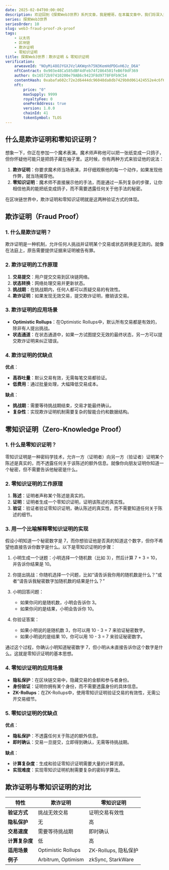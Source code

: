 ```yaml
---
date: 2025-02-04T00:00:00Z
description: 欢迎回到《探索Web3世界》系列文章，我是鲤哥。在本篇文章中，我们将深入探讨欺诈证明（Fraud Proof）和零知识证明（Zero-Knowledge Proof）的工作原理、应用场景及其在Web3生态系统中的重要性。
series: 探索Web3世界
seriesOrder: 10
slug: web3-fraud-proof-zk-proof
tags:
    - 以太坊
    - 区块链
    - 欺诈证明
    - 零知识证明
title: 探索Web3世界：欺诈证明 & 零知识证明
verification:
    arweaveId: "NOyMi48OJYGXJVzlAKWqnh75N3KemHdPDGvH6Jz_D6A"
    nftContract: 0x903e48Ca585dBF4dFeb74f2864501feB6f0dF369
    author: 0x16572b97410200e79AB6c9423F8d9778F0Fb9C54
    contentHash: 0xabafa602c72e2d6444dc96048da8db7429b0d061424552e4c6f67b6229f8de1a1.0.0
    nft:
        price: "0"
        maxSupply: 9999
        royaltyFee: 0
        onePerAddress: true
        version: 1.0.0
        chainId: 41
        tokenSymbol: TLOS
---
```


## 什么是欺诈证明和零知识证明？

想象一下，你正在参加一个魔术表演。魔术师声称他可以把一张纸变成一只鸽子，但你怀疑他可能只是把鸽子藏在袖子里。这时候，你有两种方式来验证他的说法：

1. **欺诈证明**：你要求魔术师当场表演，并仔细观察他的每一个动作，如果发现他作弊，就当场揭穿他。
2. **零知识证明**：魔术师不直接展示他的手法，而是通过一系列复杂的步骤，让你相信他真的能把纸变成鸽子，而不需要透露任何关于他手法的秘密。

在区块链世界中，欺诈证明和零知识证明就是这两种验证方式的体现。

## 欺诈证明（Fraud Proof）

### 1. 什么是欺诈证明？

欺诈证明是一种机制，允许任何人挑战并证明某个交易或状态转换是无效的。就像在法庭上，原告需要提供证据来证明被告有罪。

### 2. 欺诈证明的工作原理

1. **交易提交**：用户提交交易到区块链网络。
2. **状态转换**：网络处理交易并更新状态。
3. **挑战期**：在挑战期内，任何人都可以质疑交易的有效性。
4. **欺诈证明**：如果发现无效交易，提交欺诈证明，撤销该交易。

### 3. 欺诈证明的应用场景

- **Optimistic Rollups**：在Optimistic Rollups中，默认所有交易都是有效的，除非有人提出挑战。
- **状态通道**：在状态通道中，如果一方试图提交无效的最终状态，另一方可以提交欺诈证明来纠正错误。

### 4. 欺诈证明的优缺点

**优点**：
- **高吞吐量**：默认交易有效，无需每笔交易都验证。
- **低费用**：通过批量处理，大幅降低交易成本。

**缺点**：
- **挑战期**：需要等待挑战期结束，交易才能最终确认。
- **复杂性**：实现欺诈证明机制需要复杂的智能合约和数据结构。

## 零知识证明（Zero-Knowledge Proof）

### 1. 什么是零知识证明？

零知识证明是一种密码学技术，允许一方（证明者）向另一方（验证者）证明某个陈述是真实的，而不透露任何关于该陈述的额外信息。就像你向朋友证明你知道一个秘密，但不需要告诉他秘密是什么。

### 2. 零知识证明的工作原理

1. **陈述**：证明者声称某个陈述是真实的。
2. **证明**：证明者生成一个零知识证明，证明该陈述的真实性。
3. **验证**：验证者验证零知识证明，确认陈述的真实性，而不需要知道任何关于陈述的细节。

### 3. 用一个比喻解释零知识证明的实现

假设小明知道一个秘密数字是 7，而你想验证他是否真的知道这个数字，但你不希望他直接告诉你数字是什么。以下是零知识证明的步骤：

1. 小明生成一个谜题：小明选择一个随机数（比如 3），然后计算 7 + 3 = 10，并告诉你结果是 10。

2. 你提出挑战：你随机选择一个问题，比如“请告诉我你用的随机数是什么？”或者“请告诉我秘密数字加随机数的结果是什么？”

3. 小明回答问题：
    - 如果你问的是随机数，小明会告诉你 3。
    - 如果你问的是结果，小明会告诉你 10。

4. 你验证答案：
    - 如果小明说的是随机数 3，你可以用 10 - 3 = 7 来验证秘密数字。
    - 如果小明说的是结果 10，你可以用 10 - 3 = 7 来验证秘密数字。

通过这个过程，你确认小明知道秘密数字 7，但小明从未直接告诉你这个数字是什么。这就是零知识证明的基本思想。

### 4. 零知识证明的应用场景

- **隐私保护**：在区块链交易中，隐藏交易的金额和参与者身份。
- **身份验证**：证明你拥有某个身份，而不需要透露身份的具体信息。
- **ZK-Rollups**：在ZK-Rollups中，使用零知识证明验证交易的有效性，无需公开交易细节。

### 5. 零知识证明的优缺点

**优点**：
- **隐私保护**：不透露任何关于陈述的额外信息。
- **即时确认**：交易一旦提交，立即得到确认，无需等待挑战期。

**缺点**：
- **计算复杂度**：生成和验证零知识证明需要大量的计算资源。
- **实现难度**：实现零知识证明机制需要复杂的密码学算法。

## 欺诈证明与零知识证明的对比

| **特性**            | **欺诈证明**          | **零知识证明**        |
|---------------------|---------------------|---------------------|
| **验证方式**         | 挑战无效交易         | 证明交易有效性       |
| **隐私保护**         | 无                  | 高                  |
| **交易速度**         | 需要等待挑战期       | 即时确认            |
| **计算复杂度**       | 低                  | 高                  |
| **适用场景**         | Optimistic Rollups  | ZK-Rollups, 隐私保护 |
| **例子**             | Arbitrum, Optimism  | zkSync, StarkWare   |